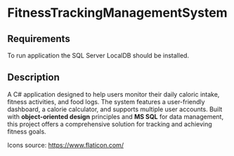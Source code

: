 # FitnessTrackingManagementSystem

## Requirements
To run application the SQL Server LocalDB should be installed.

## Description
A C# application designed to help users monitor their daily caloric intake, fitness activities, and food logs. The system features a user-friendly dashboard, a calorie calculator, and supports multiple user accounts. Built with **object-oriented design** principles and **MS SQL** for data management, this project offers a comprehensive solution for tracking and achieving fitness goals.

Icons source: https://www.flaticon.com/
